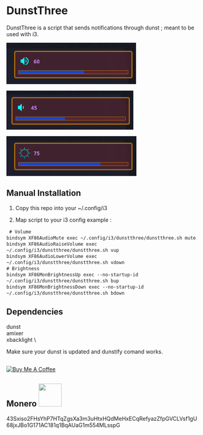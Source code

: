 # DunstThree 
 DunstThree is a script that sends notifications through dunst ; meant to be used with i3.

![](volhigh.png)

![](vollow.png)

![](brightness.png)

## Manual Installation 
1. Copy this repo into your ~/.config/i3 

2. Map script to your i3 config example :
```
 # Volume
bindsym XF86AudioMute exec ~/.config/i3/dunstthree/dunstthree.sh mute 
bindsym XF86AudioRaiseVolume exec ~/.config/i3/dunstthree/dunstthree.sh vup 
bindsym XF86AudioLowerVolume exec ~/.config/i3/dunstthree/dunstthree.sh vdown 
# Brightness 
bindsym XF86MonBrightnessUp exec --no-startup-id ~/.config/i3/dunstthree/dunstthree.sh bup
bindsym XF86MonBrightnessDown exec --no-startup-id  ~/.config/i3/dunstthree/dunstthree.sh bdown

```

## Dependencies
dunst \
amixer \
xbacklight \

Make sure your dunst is updated and dunstify comand works.

			
##
<a href="https://www.buymeacoffee.com/acidburn" target="_blank"><img src="https://cdn.buymeacoffee.com/buttons/default-orange.png" alt="Buy Me A Coffee" height="41" width="174"></a>

## Monero <img src="https://www.getmonero.org/press-kit/symbols/monero-symbol-1280.png" width="60" height="60">
43Sxiso2FHsYhP7HTqZgsXa3m3uHtxHQdMeHxECqRefyazZfpGVCLVsf1gU68jxJBo1G171AC181q1BqAUaG1m554MLsspG
